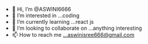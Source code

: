 - 👋 Hi, I’m @ASWINI6666
- 👀 I’m interested in ...coding
- 🌱 I’m currently learning ...react js
- 💞️ I’m looking to collaborate on ...anything interesting
- 📫 How to reach me ...aswinisree666@gmail.com

<!---
ASWINI6666/ASWINI6666 is a ✨ special ✨ repository because its `README.md` (this file) appears on your GitHub profile.
You can click the Preview link to take a look at your changes.
--->
